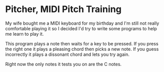# Pitcher, MIDI Pitch Training

My wife bought me a MIDI keyboard for my birthday and I'm still not really
comfortable playing it so I decided I'd try to write some programs to help me
learn to play it.

This program plays a note then waits for a key to be pressed. If you press the
right one it plays a pleasing chord then picks a new note. If you guess
incorrectly it plays a dissonant chord and lets you try again.

Right now the only notes it tests you on are the C notes.